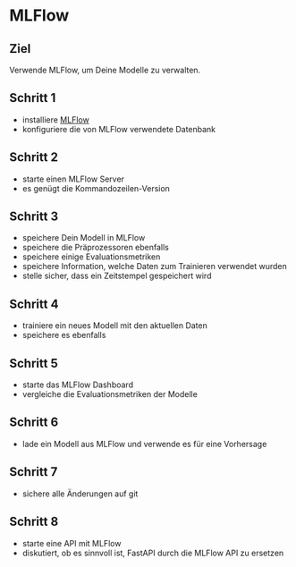 
# MLFlow

## Ziel

Verwende MLFlow, um Deine Modelle zu verwalten.

## Schritt 1

* installiere [MLFlow](https://mlflow.org/)
* konfiguriere die von MLFlow verwendete Datenbank

## Schritt 2 

* starte einen MLFlow Server
* es genügt die Kommandozeilen-Version

## Schritt 3

* speichere Dein Modell in MLFlow
* speichere die Präprozessoren ebenfalls
* speichere einige Evaluationsmetriken
* speichere Information, welche Daten zum Trainieren verwendet wurden
* stelle sicher, dass ein Zeitstempel gespeichert wird

## Schritt 4

* trainiere ein neues Modell mit den aktuellen Daten
* speichere es ebenfalls

## Schritt 5

* starte das MLFlow Dashboard
* vergleiche die Evaluationsmetriken der Modelle

## Schritt 6

* lade ein Modell aus MLFlow und verwende es für eine Vorhersage

## Schritt 7

* sichere alle Änderungen auf git

## Schritt 8

* starte eine API mit MLFlow
* diskutiert, ob es sinnvoll ist, FastAPI durch die MLFlow API zu ersetzen

